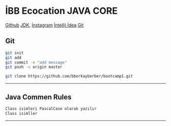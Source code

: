 # İBB Ecocation JAVA CORE
[Github]( https://github.com/bberkayberber/bootcamp1.git)
[JDK](https://www.oracle.com/tr/java/technologies/downloads/),
[İnstagram](https://www.instagram.com/bberkayberber/)
[İntellij İdea](https://www.jetbrains.com/idea/download/?section=windows)
[Git](https://git-scm.com/downloads)


## Git
```sh
git init
git add 
git commit -m "add message"
git push -u origin master

git clone https://github.com/bberkayberber/bootcamp1.git
```
---



## Java Commen Rules
```sh
Class isimleri PascalCase olarak yazılır
Class isimller


```
---
